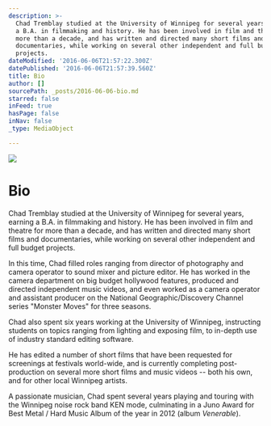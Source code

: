 ```yaml
---
description: >-
  Chad Tremblay studied at the University of Winnipeg for several years, earning
  a B.A. in filmmaking and history. He has been involved in film and theatre for
  more than a decade, and has written and directed many short films and
  documentaries, while working on several other independent and full budget
  projects.
dateModified: '2016-06-06T21:57:22.300Z'
datePublished: '2016-06-06T21:57:39.560Z'
title: Bio
author: []
sourcePath: _posts/2016-06-06-bio.md
starred: false
inFeed: true
hasPage: false
inNav: false
_type: MediaObject

---
```

![](https://the-grid-user-content.s3-us-west-2.amazonaws.com/11653445-cc41-44be-9104-f5a31920bd24.jpg)

# Bio

Chad Tremblay studied at the University of Winnipeg for several years, earning a B.A. in filmmaking and history. He has been involved in film and theatre for more than a decade, and has written and directed many short films and documentaries, while working on several other independent and full budget projects.

In this time, Chad filled roles ranging from director of photography and camera operator to sound mixer and picture editor. He has worked in the camera department on big budget hollywood features, produced and directed independent music videos, and even worked as a camera operator and assistant producer on the National Geographic/Discovery Channel series "Monster Moves" for three seasons.

Chad also spent six years working at the University of Winnipeg, instructing students on topics ranging from lighting and exposing film, to in-depth use of industry standard editing software.

He has edited a number of short films that have been requested for screenings at festivals world-wide, and is currently completing post-production on several more short films and music videos -- both his own, and for other local Winnipeg artists.

A passionate musician, Chad spent several years playing and touring with the Winnipeg noise rock band KEN mode, culminating in a Juno Award for Best Metal / Hard Music Album of the year in 2012 (album _Venerable_).